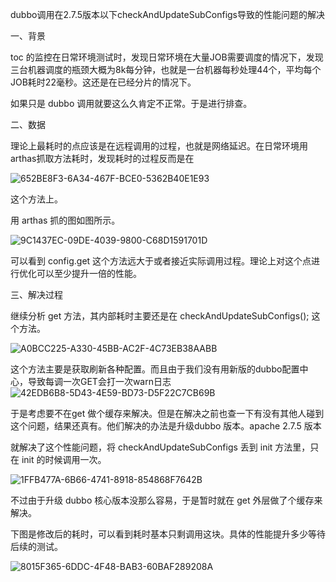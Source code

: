 dubbo调用在2.7.5版本以下checkAndUpdateSubConfigs导致的性能问题的解决

一、背景

toc 的监控在日常环境测试时，发现日常环境在大量JOB需要调度的情况下，发现三台机器调度的瓶颈大概为8k每分钟，也就是一台机器每秒处理44个，平均每个JOB耗时22毫秒。这还是在已经分片的情况下。

如果只是 dubbo 调用就要这么久肯定不正常。于是进行排查。

二、数据

理论上最耗时的点应该是在远程调用的过程，也就是网络延迟。在日常环境用arthas抓取方法耗时，发现耗时的过程反而是在

![652BE8F3-6A34-467F-BCE0-5362B40E1E93](https://cdn.jsdelivr.net/gh/xingcici/oss@master/uPic/652BE8F3-6A34-467F-BCE0-5362B40E1E93.png)

这个方法上。

用 arthas 抓的图如图所示。

![9C1437EC-09DE-4039-9800-C68D1591701D](https://cdn.jsdelivr.net/gh/xingcici/oss@master/uPic/9C1437EC-09DE-4039-9800-C68D1591701D.png)

可以看到 config.get 这个方法远大于或者接近实际调用过程。理论上对这个点进行优化可以至少提升一倍的性能。

三、解决过程

继续分析 get 方法，其内部耗时主要还是在 checkAndUpdateSubConfigs(); 这个方法。

![A0BCC225-A330-45BB-AC2F-4C73EB38AABB](https://cdn.jsdelivr.net/gh/xingcici/oss@master/uPic/A0BCC225-A330-45BB-AC2F-4C73EB38AABB.png)

这个方法主要是获取刷新各种配置。而且由于我们没有用新版的dubbo配置中心，导致每调一次GET会打一次warn日志![42EDB6B8-5D43-4E59-BD73-D5F22C7CB69B](https://cdn.jsdelivr.net/gh/xingcici/oss@master/uPic/42EDB6B8-5D43-4E59-BD73-D5F22C7CB69B.png)

于是考虑要不在get 做个缓存来解决。但是在解决之前也查一下有没有其他人碰到这个问题，结果还真有。他们解决的办法是升级dubbo 版本。apache 2.7.5 版本

就解决了这个性能问题，将 checkAndUpdateSubConfigs 丢到 init 方法里，只在 init 的时候调用一次。

![1FFB477A-6B66-4741-8918-854868F7642B](https://cdn.jsdelivr.net/gh/xingcici/oss@master/uPic/1FFB477A-6B66-4741-8918-854868F7642B.png)

不过由于升级 dubbo 核心版本没那么容易，于是暂时就在 get 外层做了个缓存来解决。

下图是修改后的耗时，可以看到耗时基本只剩调用这块。具体的性能提升多少等待后续的测试。

![8015F365-6DDC-4F48-BAB3-60BAF289208A](https://cdn.jsdelivr.net/gh/xingcici/oss@master/uPic/8015F365-6DDC-4F48-BAB3-60BAF289208A.png)